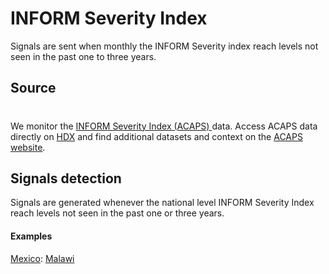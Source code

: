 # INFORM Severity Index

Signals are sent when monthly the INFORM Severity index reach levels not seen in the past one to three years.

## Source
# 
We monitor the [INFORM Severity Index (ACAPS) ](https://www.acaps.org/en/thematics/all-topics/inform-severity-index) data. Access ACAPS data directly on [HDX](https://data.humdata.org/organization/acaps) and find additional datasets and context on the [ACAPS website](https://www.acaps.org/en/).

## Signals detection

Signals are generated whenever the national level INFORM Severity Index reach levels not seen in the past one or three years.

#### Examples

[Mexico](http://eepurl.com/jaCrHc#MEX): 
[Malawi](http://eepurl.com/jaCrtg#MWI)

